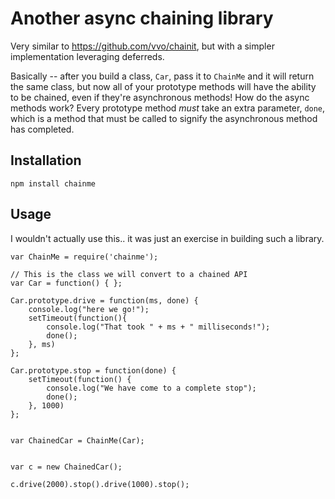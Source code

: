 # Another async chaining library

Very similar to https://github.com/vvo/chainit, but with a simpler implementation leveraging deferreds.

Basically -- after you build a class, `Car`, pass it to `ChainMe` and it will return the same class, but now all of your prototype methods will have the ability to be chained, even if they're asynchronous methods! How do the async methods work? Every prototype method _must_ take an extra parameter, `done`, which is a method that must be called to signify the asynchronous method has completed.

## Installation

    npm install chainme

## Usage

I wouldn't actually use this.. it was just an exercise in building such a library.

    var ChainMe = require('chainme');

    // This is the class we will convert to a chained API
    var Car = function() { };

    Car.prototype.drive = function(ms, done) {
        console.log("here we go!");
        setTimeout(function(){
            console.log("That took " + ms + " milliseconds!");
            done();
        }, ms)
    };

    Car.prototype.stop = function(done) {
        setTimeout(function() {
            console.log("We have come to a complete stop");
            done();
        }, 1000)
    };


    var ChainedCar = ChainMe(Car);


    var c = new ChainedCar();

    c.drive(2000).stop().drive(1000).stop();
